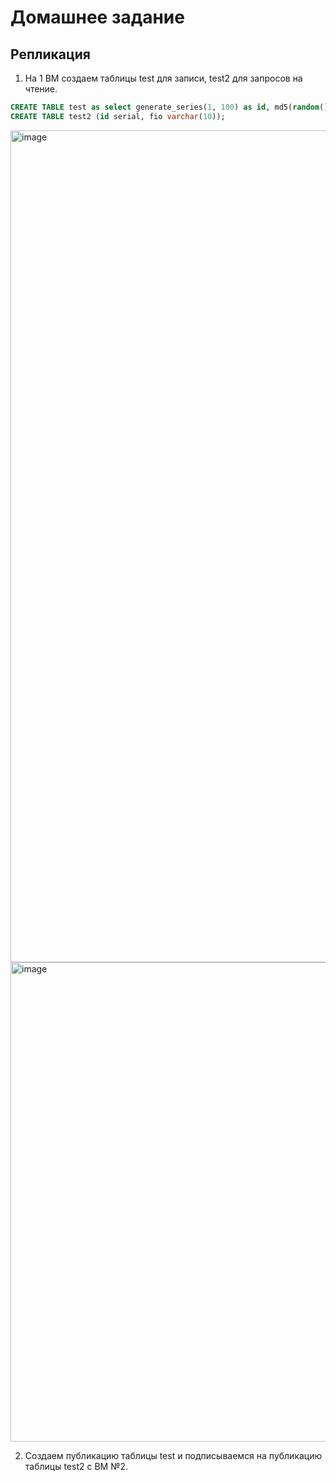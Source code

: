 # Домашнее задание
## Репликация

1. На 1 ВМ создаем таблицы test для записи, test2 для запросов на чтение.

```sql
CREATE TABLE test as select generate_series(1, 100) as id, md5(random()::text)::char(10) as fio;
CREATE TABLE test2 (id serial, fio varchar(10));
```

<img width="1331" alt="image" src="https://github.com/Ayna5/otus_postgres/assets/42717899/4c92ec70-b010-460d-9423-ef1348b634c8">
<img width="767" alt="image" src="https://github.com/Ayna5/otus_postgres/assets/42717899/c1189560-cb49-4425-993f-ad32939b6227">

2. Создаем публикацию таблицы test и подписываемся на публикацию таблицы test2 с ВМ №2.

